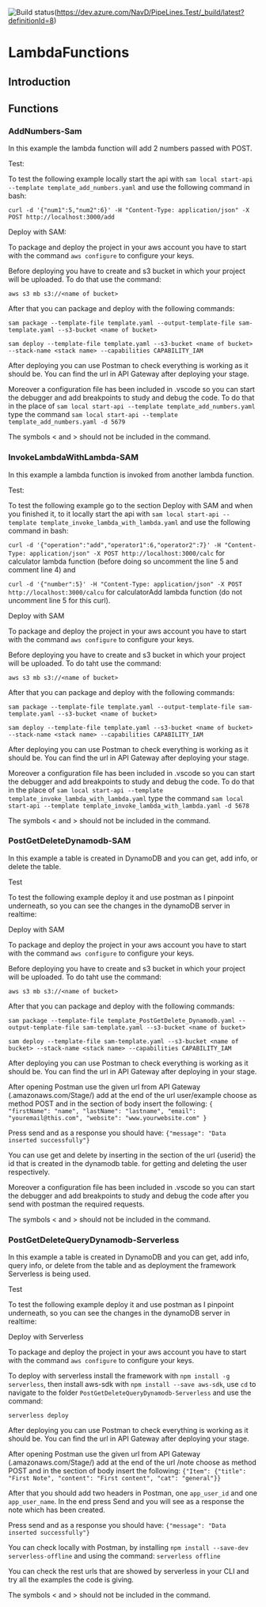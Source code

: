 ![Build status](https://dev.azure.com/NavD/PipeLines.Test/_apis/build/status/SecondRepo)(https://dev.azure.com/NavD/PipeLines.Test/_build/latest?definitionId=8)
# LambdaFunctions

## Introduction


## Functions

### AddNumbers-Sam

In this example the lambda function will add 2 numbers passed with POST.

Test:

To test the following example locally start the api with ```sam local start-api --template template_add_numbers.yaml``` and use the following command in bash:

```curl -d '{"num1":5,"num2":6}' -H "Content-Type: application/json" -X POST http://localhost:3000/add```

Deploy with SAM:

To package and deploy the project in your aws account you have to start with the command `aws configure` to configure your keys.

Before deploying you have to create and s3 bucket in which your project will be uploaded. To do that use the command:

```aws s3 mb s3://<name of bucket>```

After that you can package and deploy with the following commands:

```sam package --template-file template.yaml --output-template-file sam-template.yaml --s3-bucket <name of bucket>```

```sam deploy --template-file template.yaml --s3-bucket <name of bucket> --stack-name <stack name> --capabilities CAPABILITY_IAM```

After deploying you can use Postman to check everything is working as it should be. You can find the url in API Gateway after deploying your stage.

Moreover a configuration file has been included in .vscode so you can start the debugger and add breakpoints to study and debug the code. To do that in the place of ```sam local start-api --template template_add_numbers.yaml``` type the command ```sam local start-api --template template_add_numbers.yaml -d 5679```

The symbols < and > should not be included in the command.

### InvokeLambdaWithLambda-SAM

In this example a lambda function is invoked from another lambda function.

Test:

To test the following example go to the section Deploy with SAM and when you finished it, to it locally start the api with ```sam local start-api --template template_invoke_lambda_with_lambda.yaml``` and use the following command in bash:

```curl -d '{"operation":"add","operator1":6,"operator2":7}' -H "Content-Type: application/json" -X POST http://localhost:3000/calc``` for calculator lambda function (before doing so uncomment the line 5 and comment line 4) and

```curl -d '{"number":5}' -H "Content-Type: application/json" -X POST http://localhost:3000/calcu``` for calculatorAdd lambda function (do not uncomment line 5 for this curl).

Deploy with SAM

To package and deploy the project in your aws account you have to start with the command `aws configure` to configure your keys.

Before deploying you have to create and s3 bucket in which your project will be uploaded. To do taht use the command:

```aws s3 mb s3://<name of bucket>```

After that you can package and deploy with the following commands:

```sam package --template-file template.yaml --output-template-file sam-template.yaml --s3-bucket <name of bucket>```

```sam deploy --template-file template.yaml --s3-bucket <name of bucket> --stack-name <stack name> --capabilities CAPABILITY_IAM```

After deploying you can use Postman to check everything is working as it should be. You can find the url in API Gateway after deploying your stage.

Moreover a configuration file has been included in .vscode so you can start the debugger and add breakpoints to study and debug the code. To do that in the place of ```sam local start-api --template template_invoke_lambda_with_lambda.yaml``` type the command ```sam local start-api --template template_invoke_lambda_with_lambda.yaml -d 5678```

The symbols < and > should not be included in the command.

### PostGetDeleteDynamodb-SAM

In this example a table is created in DynamoDB and you can get, add info, or delete the table.

Test

To test the following example deploy it and use postman as I pinpoint underneath, so you can see the changes in the dynamoDB server in realtime:

Deploy with SAM

To package and deploy the project in your aws account you have to start with the command ```aws configure``` to configure your keys.

Before deploying you have to create and s3 bucket in which your project will be uploaded. To do taht use the command:

```aws s3 mb s3://<name of bucket>```

After that you can package and deploy with the following commands:

```sam package --template-file template_PostGetDelete_Dynamodb.yaml --output-template-file sam-template.yaml --s3-bucket <name of bucket>```

```sam deploy --template-file sam-template.yaml --s3-bucket <name of bucket> --stack-name <stack name> --capabilities CAPABILITY_IAM```

After deploying you can use Postman to check everything is working as it should be. You can find the url in API Gateway after deploying in your stage.

After opening Postman use the given url from API Gateway (<given>.amazonaws.com/Stage/) add at the end of the url user/example choose as method POST and in the section of body insert the following:
```{ "firstName": "name", "lastName": "lastname", "email": "youremail@this.com", "website": "www.yourwebsite.com" }```

Press send and as a response you should have:
```{"message": "Data inserted successfully"}```

You can use get and delete by inserting in the section of the url {userid} the id that is created in the dynamodb table. for getting and deleting the user respectively.

Moreover a configuration file has been included in .vscode so you can start the debugger and add breakpoints to study and debug the code after you send with postman the required requests.

The symbols < and > should not be included in the command.

### PostGetDeleteQueryDynamodb-Serverless

In this example a table is created in DynamoDB and you can get, add info, query info, or delete from the table and as deployment the framework Serverless is being used.

Test

To test the following example deploy it and use postman as I pinpoint underneath, so you can see the changes in the dynamoDB server in realtime:

Deploy with Serverless

To package and deploy the project in your aws account you have to start with the command ```aws configure``` to configure your keys.

To deploy with serverless install the framework with ```npm install -g serverless```, then install aws-sdk with ```npm install --save aws-sdk```, use ```cd``` to navigate to the folder ```PostGetDeleteQueryDynamodb-Serverless``` and use the command:

```serverless deploy```

After deploying you can use Postman to check everything is working as it should be. You can find the url in API Gateway after deploying your stage.

After opening Postman use the given url from API Gateway (<given>.amazonaws.com/Stage/) add at the end of the url /note choose as method POST and in the section of body insert the following:
```{"Item": {"title": "First Note", "content": "First content", "cat": "general"}}```

After that you should add two headers in Postman, one ```app_user_id``` and one ```app_user_name```. In the end press Send and you will see as a response the note which has been created.

Press send and as a response you should have:
```{"message": "Data inserted successfully"}```

You can check locally with Postman, by installing ```npm install --save-dev serverless-offline``` and using the command:
```serverless offline```

You can check the rest urls that are showed by serverless in your CLI and try all the examples the code is giving.

The symbols < and > should not be included in the command.

